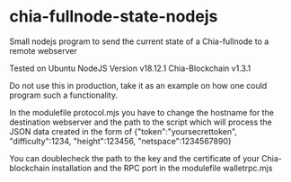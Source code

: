# chia-fullnode-state-nodejs
Small nodejs program to send the current state of a Chia-fullnode to a remote webserver

Tested on Ubuntu NodeJS Version v18.12.1 Chia-Blockchain v1.3.1

Do not use this in production, take it as an example on how one could program such a functionality.

In the modulefile protocol.mjs you have to change the hostname for the destination webserver and the path to the script which will process the JSON data created in the form of {"token":"yoursecrettoken", "difficulty":1234, "height":123456, "netspace":1234567890}

You can doublecheck the path to the key and the certificate of your Chia-blockchain installation and the RPC port in the modulefile walletrpc.mjs
